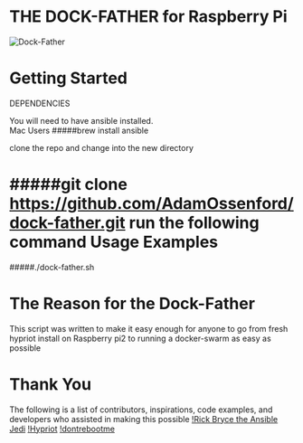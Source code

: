 THE DOCK-FATHER for Raspberry Pi
==================================
![Dock-Father](https://raw.github.com/Adamossenford/dock-father/master/pix/dock-father.png)


Getting Started
===============

DEPENDENCIES

You will need to have ansible installed.  
Mac Users
#####brew install ansible

clone the repo and change into the new directory

#####git clone https://github.com/AdamOssenford/dock-father.git
run the following command
Usage Examples
==============
#####./dock-father.sh

The Reason for the Dock-Father
==============================
This script was written to make it easy enough for anyone to go from fresh hypriot install on Raspberry pi2 to running a docker-swarm as easy as possible

Thank You 
=========
The following is a list of contributors, inspirations, code examples, and developers who assisted in making this possible
[!Rick Bryce the Ansible Jedi](http://www.github.com/dicbob)
[!Hypriot](http://blog.hypriot.com)
[!dontrebootme](http://www.github.com/dontrebootme)

